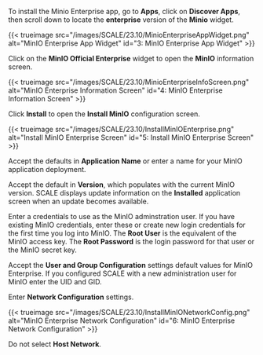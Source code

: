 ---
---

To install the Minio Enterprise app, go to **Apps**, click on **Discover Apps**, then scroll down to locate the **enterprise** version of the **Minio** widget.

{{< trueimage src="/images/SCALE/23.10/MinioEnterpriseAppWidget.png" alt="MinIO Enterprise App Widget" id="3: MinIO Enterprise App Widget" >}} 

Click on the **MinIO Official Enterprise** widget to open the **MinIO** information screen.

{{< trueimage src="/images/SCALE/23.10/MinioEnterpriseInfoScreen.png" alt="MinIO Enterprise Information Screen" id="4: MinIO Enterprise Information Screen" >}} 

Click **Install** to open the **Install MinIO** configuration screen.

{{< trueimage src="/images/SCALE/23.10/InstallMinIOEnterprise.png" alt="Install MinIO Enterprise Screen" id="5: Install MinIO Enterprise Screen" >}} 

Accept the defaults in **Application Name** or enter a name for your MinIO application deployment.  

Accept the default in **Version**, which populates with the current MinIO version. 
SCALE displays update information on the **Installed** application screen when an update becomes available.

Enter a credentials to use as the MinIO adminstration user. 
If you have existing MinIO credentials, enter these or create new login credentials for the first time you log into MinIO. 
The **Root User** is the equivalent of the MinIO access key. The **Root Password** is the login password for that user or the MinIO secret key.

Accept the **User and Group Configuration** settings default values for MinIO Enterprise. 
If you configured SCALE with a new administration user for MinIO enter the UID and GID.

Enter **Network Configuration** settings.

{{< trueimage src="/images/SCALE/23.10/InstallMinIONetworkConfig.png" alt="MinIO Enterprise Network Configuration" id="6: MinIO Enterprise Network Configuration" >}}
 
Do not select **Host Network**. 